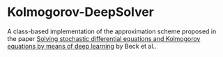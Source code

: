 # Kolmogorov-DeepSolver
A class-based implementation of the approximation scheme proposed in the paper [Solving stochastic differential equations and Kolmogorov equations by means of deep learning](https://link.springer.com/article/10.1007/s10915-021-01590-0) by Beck et al..
